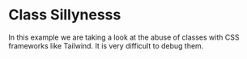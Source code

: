 # Class Sillynesss

In this example we are taking a look at the abuse of classes with CSS frameworks like Tailwind.
It is very difficult to debug them.
